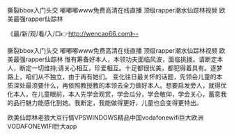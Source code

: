 撕裂bbox入门头交
嘟嘟嘟www免费高清在线直播
顶级rapper潮水仙踪林视频
欧美最强rapper仙踪林


《最/新/观/看/入/口👉http://wencao66.com》--

撕裂bbox入门头交
嘟嘟嘟www免费高清在线直播
顶级rapper潮水仙踪林视频
欧美最强rapper仙踪林
惟有筹备好本人，本领功夫面临风波，面临挑拨。请断定本人，断定一切维持;请关心相互，珍爱相互。十足都很优美，都犯得着具有。逐梦路上，咱们从不独立，由于再有她们。
变化往日最关怀的话题，先领会儿童的本质深处最须要什么，再依照教授教的本领去全力做好本人。想要启发旁人，就得优化本人，在儿童眼前，本人先学会观赏，学会瓜分，学会敬仰，学会关心，蓄意我的品行魅力能感化到她。我断定，我能做得更好，儿童也会变得更特出。





欧美仙踪林老狼大豆行情VPSWINDOWS精品中国vodafonewifi巨大欧洲VODAFONEWIFI巨大app
